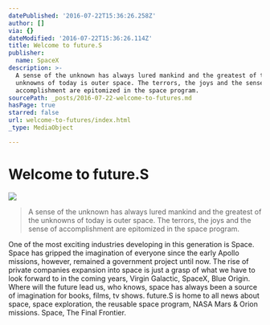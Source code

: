 ```yaml
---
datePublished: '2016-07-22T15:36:26.258Z'
author: []
via: {}
dateModified: '2016-07-22T15:36:26.114Z'
title: Welcome to future.S
publisher:
  name: SpaceX
description: >-
  A sense of the unknown has always lured mankind and the greatest of the
  unknowns of today is outer space. The terrors, the joys and the sense of
  accomplishment are epitomized in the space program.
sourcePath: _posts/2016-07-22-welcome-to-futures.md
hasPage: true
starred: false
url: welcome-to-futures/index.html
_type: MediaObject

---
```

# Welcome to future.S
![](https://s3-us-west-2.amazonaws.com/the-grid-img/p/629bad1a9c334da2289a94d740047b8694dfc1cb.jpg)

> A sense of the unknown has always lured mankind and the greatest of the unknowns of today is outer space. The terrors, the joys and the sense of accomplishment are epitomized in the space program.

One of the most exciting industries developing in this generation is Space. Space has gripped the imagination of everyone since the early Apollo missions, however, remained a government project until now. The rise of private companies expansion into space is just a grasp of what we have to look forward to in the coming years, Virgin Galactic, SpaceX, Blue Origin. Where will the future lead us, who knows, space has always been a source of imagination for books, films, tv shows. future.S is home to all news about space, space exploration, the reusable space program, NASA Mars & Orion missions. Space, The Final Frontier.